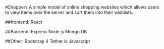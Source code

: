 #Shoppers
A simple model of online shopping websites which allows users to view items over the server and sort them into their wishlists.

##frontend:
React

##Backend:
Express
Node js
Mongo DB

##Other:
Bootstrap 4
Tether.io
Javascript
